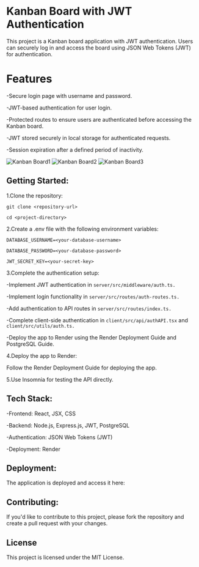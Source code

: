 # Kanban Board with JWT Authentication

This project is a Kanban board application with JWT authentication. Users can securely log in and access the board using JSON Web Tokens (JWT) for authentication.

# Features

-Secure login page with username and password.

-JWT-based authentication for user login.

-Protected routes to ensure users are authenticated before accessing the Kanban board.

-JWT stored securely in local storage for authenticated requests.

-Session expiration after a defined period of inactivity.

![Kanban Board1](https://static.bc-edx.com/coding/software-dev/14-Full-Stack-React/assets/14-00-unauthenticated-page.png)
![Kanban Board2](https://static.bc-edx.com/coding/software-dev/14-Full-Stack-React/assets/14-01-login-page.png)
![Kanban Board3](https://static.bc-edx.com/coding/software-dev/14-Full-Stack-React/assets/14-02-main-page.png)

## Getting Started:

1.Clone the repository:
```
git clone <repository-url>

cd <project-directory>
```
2.Create a .env file with the following environment variables:
```
DATABASE_USERNAME=<your-database-username>

DATABASE_PASSWORD=<your-database-password>

JWT_SECRET_KEY=<your-secret-key>
```
3.Complete the authentication setup:

-Implement JWT authentication in ```server/src/middleware/auth.ts.```

-Implement login functionality in ```server/src/routes/auth-routes.ts.```

-Add authentication to API routes in ```server/src/routes/index.ts.```

-Complete client-side authentication in ```client/src/api/authAPI.tsx``` and ```client/src/utils/auth.ts.```

-Deploy the app to Render using the Render Deployment Guide and PostgreSQL Guide.

4.Deploy the app to Render:

Follow the Render Deployment Guide for deploying the app.

5.Use Insomnia for testing the API directly.


## Tech Stack:

-Frontend: React, JSX, CSS

-Backend: Node.js, Express.js, JWT, PostgreSQL

-Authentication: JSON Web Tokens (JWT)

-Deployment: Render

## Deployment:

The application is deployed and access it here: 

## Contributing:

If you'd like to contribute to this project, please fork the repository and create a pull request with your changes. 

## License

This project is licensed under the MIT License.

